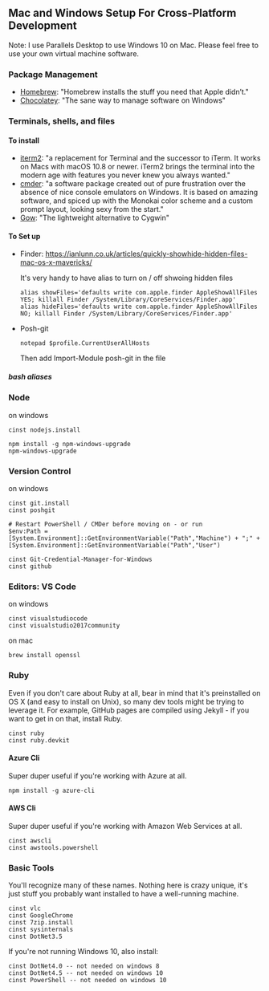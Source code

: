 ## Mac and Windows Setup For Cross-Platform Development

Note: I use Parallels Desktop to use Windows 10 on Mac. Please feel free to use your own virtual machine software.

### Package Management

* [Homebrew](https://brew.sh/): "Homebrew installs the stuff you need that Apple didn’t."
* [Chocolatey](https://chocolatey.org): "The sane way to manage software on Windows"

### Terminals, shells, and files

#### To install

* [iterm2](https://www.iterm2.com/): "a replacement for Terminal and the successor to iTerm. It works on Macs with macOS 10.8 or newer. iTerm2 brings the terminal into the modern age with features you never knew you always wanted."
* [cmder](http://cmder.net/): "a software package created out of pure frustration over the absence of nice console emulators on Windows. It is based on amazing software, and spiced up with the Monokai color scheme and a custom prompt layout, looking sexy from the start."
* [Gow](https://github.com/bmatzelle/gow): "The lightweight alternative to Cygwin"

#### To Set up

* Finder: https://ianlunn.co.uk/articles/quickly-showhide-hidden-files-mac-os-x-mavericks/

  It's very handy to have alias to turn on / off shwoing hidden files

   ```
   alias showFiles='defaults write com.apple.finder AppleShowAllFiles YES; killall Finder /System/Library/CoreServices/Finder.app'
   alias hideFiles='defaults write com.apple.finder AppleShowAllFiles NO; killall Finder /System/Library/CoreServices/Finder.app'
   ```

* Posh-git

  ```
  notepad $profile.CurrentUserAllHosts
  ```
  
  Then add Import-Module posh-git in the file
  
##### bash aliases




### Node

on windows
```
cinst nodejs.install

npm install -g npm-windows-upgrade
npm-windows-upgrade
```

### Version Control

on windows
```
cinst git.install
cinst poshgit

# Restart PowerShell / CMDer before moving on - or run
$env:Path = [System.Environment]::GetEnvironmentVariable("Path","Machine") + ";" + [System.Environment]::GetEnvironmentVariable("Path","User")

cinst Git-Credential-Manager-for-Windows
cinst github
```

### Editors: VS Code

on windows
```
cinst visualstudiocode
cinst visualstudio2017community
```

on mac
```
brew install openssl
```

### Ruby
Even if you don't care about Ruby at all, bear in mind that it's preinstalled on OS X (and easy to install on Unix), so many dev tools might be trying to leverage it. For example, GitHub pages are compiled using Jekyll - if you want to get in on that, install Ruby.

```
cinst ruby
cinst ruby.devkit
```

#### Azure Cli
Super duper useful if you're working with Azure at all.
```
npm install -g azure-cli
```

#### AWS Cli
Super duper useful if you're working with Amazon Web Services at all.
```
cinst awscli
cinst awstools.powershell
```

### Basic Tools
You'll recognize many of these names. Nothing here is crazy unique, it's just stuff you probably want installed to have a well-running machine.

```
cinst vlc
cinst GoogleChrome
cinst 7zip.install
cinst sysinternals
cinst DotNet3.5
```

If you're not running Windows 10, also install:

```
cinst DotNet4.0 -- not needed on windows 8
cinst DotNet4.5 -- not needed on windows 10
cinst PowerShell -- not needed on windows 10
```
